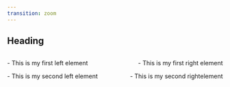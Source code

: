 ```yaml
---
transition: zoom
---
```


## Heading

<section>
  <div style="text-align: left; float: left;">
    <p data-markdown>- This is my first left element</p>
    <p data-markdown>- This is my second left element</p>
    <!-- more Elements -->
  </div>

  <div style="text-align: right; float: right;">
    <p data-markdown>- This is my first right element</p>
    <p data-markdown>- This is my second rightelement</p>
    <!-- more Elements -->
  </div>
</section>